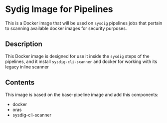 # Sydig Image for Pipelines

This is a Docker image that will be used on `sysdig` pipelines jobs that pertain to scanning available docker images
for security purposes.

## Description

This Docker image is designed for use it inside the `sysdig` steps of the pipelines, and it install `sysdig-cli-scanner`
and docker for working with its legacy inline scanner

## Contents

This image is based on the base-pipeline image and add this components:

- docker
- oras
- sysdig-cli-scanner
